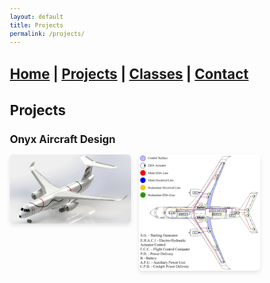 ```yaml
---
layout: default
title: Projects
permalink: /projects/
---
```

# [Home](/) | [Projects](/projects/) | [Classes](/classes/) | [Contact](/contact/)
# Projects
## Onyx Aircraft Design

<div style="display: grid; grid-template-columns: repeat(auto-fill, minmax(200px, 1fr)); gap: 16px;">
  <img src="/assets/OnyxIso.webp" alt="Image 1" style="max-width: 100%; border-radius: 8px; box-shadow: 0 4px 8px rgba(0, 0, 0, 0.1); transition: transform 0.3s ease-in-out;">
  <img src="/assets/OnyxElectrical.webp" alt="Image 2" style="max-width: 100%; border-radius: 8px; box-shadow: 0 4px 8px rgba(0, 0, 0, 0.1); transition: transform 0.3s ease-in-out;">
</div>

